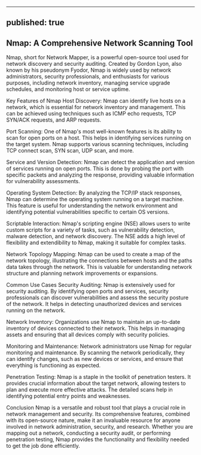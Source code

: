 
---
published: true
---
## Nmap: A Comprehensive Network Scanning Tool



Nmap, short for Network Mapper, is a powerful open-source tool used for network discovery and security auditing. Created by Gordon Lyon, also known by his pseudonym Fyodor, Nmap is widely used by network administrators, security professionals, and enthusiasts for various purposes, including network inventory, managing service upgrade schedules, and monitoring host or service uptime.

Key Features of Nmap
Host Discovery:
Nmap can identify live hosts on a network, which is essential for network inventory and management. This can be achieved using techniques such as ICMP echo requests, TCP SYN/ACK requests, and ARP requests.

Port Scanning:
One of Nmap's most well-known features is its ability to scan for open ports on a host. This helps in identifying services running on the target system. Nmap supports various scanning techniques, including TCP connect scan, SYN scan, UDP scan, and more.

Service and Version Detection:
Nmap can detect the application and version of services running on open ports. This is done by probing the port with specific packets and analyzing the response, providing valuable information for vulnerability assessments.

Operating System Detection:
By analyzing the TCP/IP stack responses, Nmap can determine the operating system running on a target machine. This feature is useful for understanding the network environment and identifying potential vulnerabilities specific to certain OS versions.

Scriptable Interaction:
Nmap's scripting engine (NSE) allows users to write custom scripts for a variety of tasks, such as vulnerability detection, malware detection, and network discovery. The NSE adds a high level of flexibility and extendibility to Nmap, making it suitable for complex tasks.

Network Topology Mapping:
Nmap can be used to create a map of the network topology, illustrating the connections between hosts and the paths data takes through the network. This is valuable for understanding network structure and planning network improvements or expansions.

Common Use Cases
Security Auditing:
Nmap is extensively used for security auditing. By identifying open ports and services, security professionals can discover vulnerabilities and assess the security posture of the network. It helps in detecting unauthorized devices and services running on the network.

Network Inventory:
Organizations use Nmap to maintain an up-to-date inventory of devices connected to their network. This helps in managing assets and ensuring that all devices comply with security policies.

Monitoring and Maintenance:
Network administrators use Nmap for regular monitoring and maintenance. By scanning the network periodically, they can identify changes, such as new devices or services, and ensure that everything is functioning as expected.

Penetration Testing:
Nmap is a staple in the toolkit of penetration testers. It provides crucial information about the target network, allowing testers to plan and execute more effective attacks. The detailed scans help in identifying potential entry points and weaknesses.

Conclusion
Nmap is a versatile and robust tool that plays a crucial role in network management and security. Its comprehensive features, combined with its open-source nature, make it an invaluable resource for anyone involved in network administration, security, and research. Whether you are mapping out a network, conducting a security audit, or performing penetration testing, Nmap provides the functionality and flexibility needed to get the job done efficiently.
